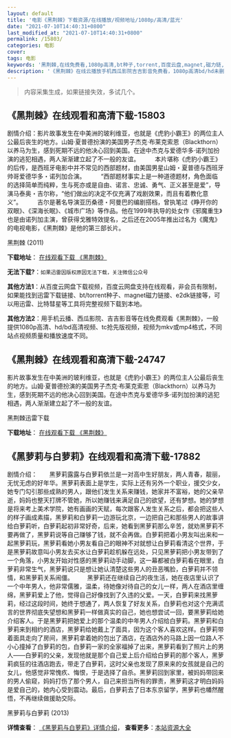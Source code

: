```yaml
---
layout: default
title: '电影《黑荆棘》下载资源/在线播放/视频地址/1080p/高清/蓝光'
date: "2021-07-10T14:40:31+0800"
last_modified_at: "2021-07-10T14:40:31+0800"
permalink: /15803/
categories: 电影
cover:
tags: 电影
keywords: '黑荆棘,在线免费看,1080p高清,bt种子,torrent,百度云盘,magnet,磁力链,迅雷下载资源'
description: '《黑荆棘》在线云播放手机西瓜影院吉吉影音免费看，1080p高清bd/hd未删减完整版和tc抢先枪版，mkv/mp4格式，附带bt/torrent种子、magnet/磁力链、百度云盘、网盘资源迅雷下载链接'
---
```


>内容采集生成，如果链接失效，多试几个。


## 《黑荆棘》在线观看和高清下载-15803

剧情介绍：影片故事发生在中美洲的玻利维亚，也就是《虎豹小霸王》的两位主人公最后丧生的地方。山姆·夏普德扮演的美国男子杰克·布莱克索恩（Blackthorn）以养马为生，感到死期不远的他决心回到美国。在途中杰克与爱德华多·诺列加扮演的逃犯相遇，两人渐渐建立起了不一般的友谊。  　　本片堪称《虎豹小霸王》的后传，是西班牙电影中并不常见的西部题材，由美国男星山姆・夏普德与西班牙帅哥爱德华多・诺列加合演。  　　“西部题材事实上是一种道德题材，角色面临的选择简单而纯粹，生与死亦或是自由、诺言、忠诚、勇气、正义甚至是爱”，导演马泰奥・吉尔称，“他们做出的决定不仅充满了戏剧效果，而且有着教化意义”。  　　吉尔是著名导演亚历桑德・阿曼巴的编剧搭档，曾执笔过《睁开你的双眼》、《深海长眠》、《城市广场》等作品。他在1999年执导的处女作《邪魔重生》也是由诺列加主演，曾获得戈雅特效提名，之后还在2005年推出过名为《魔鬼》的电视电影，《黑荆棘》是他的第三部长片。


黑荆棘 (2011)

**下载地址**： [在线观看下载 《黑荆棘》](https://www.btbtdy.me/btdy/dy4410.html) 


**无法下载?**：`如果迅雷因版权原因无法下载，关注微信公众号 `

**其他方法1**：从百度云网盘下载视频，百度云网盘支持在线观看，非会员有限制，如果能找到迅雷下载链接、bt/torrent种子、magnet磁力链接、e2dk链接等，可以用迅雷、比特彗星等工具将完整视频下载到本地。

**其他方法2**：用手机云播、西瓜影院、吉吉影音等在线免费观看《黑荆棘》，一般提供1080p高清、hd/bd高清视频、tc抢先版视频，视频为mkv或mp4格式，不同站点视频质量和播放速度不同。


## 《黑荆棘》在线观看和高清下载-24747

影片故事发生在中美洲的玻利维亚，也就是《虎豹小霸王》的两位主人公最后丧生的地方。山姆&middot;夏普德扮演的美国男子杰克·布莱克索恩（Blackthorn）以养马为生，感到死期不远的他决心回到美国。在途中杰克与爱德华多&middot;诺列加扮演的逃犯相遇，两人渐渐建立起了不一般的友谊。


黑荆棘迅雷下载

**下载地址**： [在线观看下载 《黑荆棘》](https://www.993dy.com//vod-detail-id-23440.html) 


## 《黑萝莉与白萝莉》在线观看和高清下载-17882

剧情介绍：　　黑萝莉露露与白萝莉依兰是一对高中生好朋友，两人青春，靓丽，无忧无虑的好年华。黑萝莉表面上是学生，实际上还有另外一个职业，援交少女，她专门勾引那些成熟的男人，跟他们发生关系来赚钱，她家并不富裕，她的父亲早逝，妈妈也整天打牌不管她，所以她赚钱来满足自己的欲望，还有梦想。她的梦想是将来考上美术学院，她有画画的天赋，每次跟客人发生关系之后，都会把这些人的样子画成素描，黑萝莉和白萝莉一边游玩北京，一边把自己和那些男人的故事讲给白萝莉听，白萝莉起初非常好奇，后来，她看到黑萝莉那么辛苦，就劝黑萝莉不要再做了，黑萝莉说等自己赚够了钱，就不会再做。白萝莉把着小男友叫出来和一起黑萝莉玩，黑萝莉看她小男友看自己的眼神不对就想让白萝莉看清这个世界，于是黑萝莉故意叫小男友去买水让白萝莉趁机躲在远处，只见黑萝莉把小男友带到了一个角落，小男友开始对性感的黑萝莉动手动脚，这一幕都被白萝莉看在眼里，白萝莉非常生气，黑萝莉说只是想让她认清楚这些男人的丑恶嘴脸，白萝莉并不领情，和黑萝莉关系闹僵。 　　黑萝莉还在继续自己的夜生活，她在夜店里认识了一个中年男人，他非常儒雅，温柔，待她像对待自己的女儿一样，两人在酒店里缠绵，黑萝莉爱上了他，觉得自己好像找到了久违的父爱。一天，白萝莉来找黑萝莉，经过这段时间，她终于想通了，两人恢复了好友关系，白萝莉也对这个充满谎言的世界彻底失望想和黑萝莉一样做真实的自己，她也想尝试一回，要黑萝莉给她介绍客人。于是黑萝莉把她爱上的那个温柔的中年男人介绍给白萝莉。黑萝莉和白萝莉来到相约的酒店，黑萝莉给她戴上了面具，因为这个客人喜欢这样。白萝莉带着面具走向了房间，黑萝莉拿着她的包出了酒店，在酒店外的马路上因一位路人不小心撞掉了白萝莉的包，白萝莉一家的全家福掉了出来，黑萝莉看到了照片上的男人——白萝莉的父亲，发现他就是那个自己爱上后介绍给白萝莉的那个客人，黑萝莉疯狂的往酒店跑去，带走了白萝莉，这时父亲也发现了原来来的女孩就是自己的女儿，他感觉非常愧疚、悔恨，于是选择了自杀。黑萝莉回到家里，被妈妈带回来的男人偷窥，妈妈打伤了那个男人，自己来担当所有的罪责，黑萝莉这才明白妈妈是爱自己的，她内心受到震动。最后，白萝莉去了日本东京留学，黑萝莉也幡然醒悟，不再继续做援助交际。


黑萝莉与白萝莉 (2013)

**详情查看**： [《黑萝莉与白萝莉》详情介绍](/movie/17882/)， **查看更多**：[本站资源大全](/movie/t/all/)

